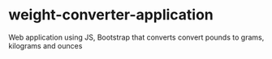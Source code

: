 # weight-converter-application
Web application using JS, Bootstrap that converts convert pounds to grams, kilograms and ounces 

